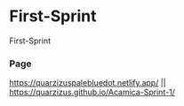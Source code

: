 # First-Sprint
First-Sprint

### Page
https://quarzizuspalebluedot.netlify.app/ ||
https://quarzizus.github.io/Acamica-Sprint-1/
